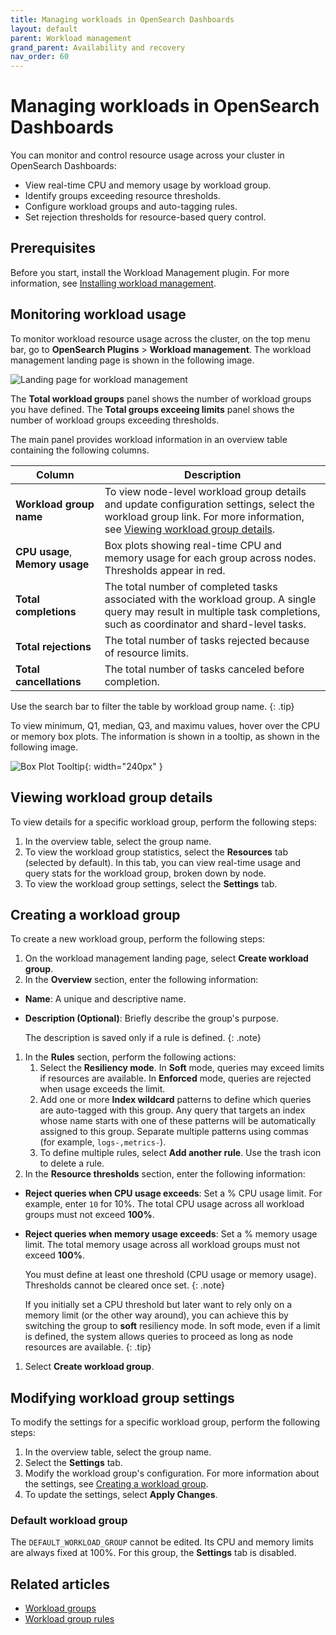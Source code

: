 ```yaml
---
title: Managing workloads in OpenSearch Dashboards
layout: default
parent: Workload management
grand_parent: Availability and recovery
nav_order: 60
---
```


# Managing workloads in OpenSearch Dashboards

You can monitor and control resource usage across your cluster in OpenSearch Dashboards:

- View real-time CPU and memory usage by workload group.
- Identify groups exceeding resource thresholds.
- Configure workload groups and auto-tagging rules.
- Set rejection thresholds for resource-based query control.

## Prerequisites

Before you start, install the Workload Management plugin. For more information, see [Installing workload management]({{site.url}}{{site.baseurl}}/tuning-your-cluster/availability-and-recovery/workload-management/wlm-feature-overview#installing-workload-management).

## Monitoring workload usage

To monitor workload resource usage across the cluster, on the top menu bar, go to **OpenSearch Plugins** > **Workload management**. The workload management landing page is shown in the following image.

![Landing page for workload management]({{site.url}}{{site.baseurl}}/images/Workload-Management/Overview.png)

The **Total workload groups** panel shows the number of workload groups you have defined. The **Total groups exceeing limits** panel shows the number of workload groups exceeding thresholds.


The main panel provides workload information in an overview table containing the following columns.

| Column                   | Description                                                                                                                                                            |
|--------------------------|------------------------------------------------------------------------------------------------------------------------------------------------------------------------|
| **Workload group name**  | To view node-level workload group details and update configuration settings, select the workload group link. For more information, see [Viewing workload group details](#viewing-workload-group-details).                                                                                                                                 |
| **CPU usage**, **Memory usage** | Box plots showing real-time CPU and memory usage for each group across nodes. Thresholds appear in red.                                                                                              |
| **Total completions**    | The total number of completed tasks associated with the workload group. A single query may result in multiple task completions, such as coordinator and shard-level tasks. |
| **Total rejections**     | The total number of tasks rejected because of resource limits.                                                                                                                                 |
| **Total cancellations**  | The total number of tasks canceled before completion.                                                                                                                                      |

Use the search bar to filter the table by workload group name.
{: .tip}

To view minimum, Q1, median, Q3, and maximu values, hover over the CPU or memory box plots. The information is shown in a tooltip, as shown in the following image.

![Box Plot Tooltip]({{site.url}}{{site.baseurl}}/images/Workload-Management/BoxplotTooltip.png){: width="240px" }

## Viewing workload group details

To view details for a specific workload group, perform the following steps:

1. In the overview table, select the group name.
1. To view the workload group statistics, select the **Resources** tab (selected by default). In this tab, you can view real-time usage and query stats for the workload group, broken down by node. 
1. To view the workload group settings, select the **Settings** tab.

## Creating a workload group

To create a new workload group, perform the following steps:

1. On the workload management landing page, select **Create workload group**.
1. In the **Overview** section, enter the following information:
  - **Name**: A unique and descriptive name.
  - **Description (Optional)**: Briefly describe the group's purpose.
      
      The description is saved only if a rule is defined.
      {: .note}
1. In the **Rules** section, perform the following actions:
    1. Select the **Resiliency mode**. In **Soft** mode, queries may exceed limits if resources are available. In **Enforced** mode, queries are rejected when usage exceeds the limit.
    1. Add one or more **Index wildcard** patterns to define which queries are auto-tagged with this group. Any query that targets an index whose name starts with one of these patterns will be automatically assigned to this group. Separate multiple patterns using commas (for example, `logs-,metrics-`).
    1. To define multiple rules, select **Add another rule**. Use the trash icon to delete a rule.
1. In the **Resource thresholds** section, enter the following information:
  - **Reject queries when CPU usage exceeds**: Set a % CPU usage limit. For example, enter `10` for 10%. The total CPU usage across all workload groups must not exceed **100%**.
  - **Reject queries when memory usage exceeds**: Set a % memory usage limit. The total memory usage across all workload groups must not exceed **100%**. 
  
    You must define at least one threshold (CPU usage or memory usage). Thresholds cannot be cleared once set. 
    {: .note}

    If you initially set a CPU threshold but later want to rely only on a memory limit (or the other way around), you can achieve this by switching the group to **soft** resiliency mode. In soft mode, even if a limit is defined, the system allows queries to proceed as long as node resources are available.
    {: .tip}
1. Select **Create workload group**.

## Modifying workload group settings

To modify the settings for a specific workload group, perform the following steps:

1. In the overview table, select the group name.
1. Select the **Settings** tab. 
1. Modify the workload group's configuration. For more information about the settings, see [Creating a workload group](#creating-a-workload-group).  
1. To update the settings, select **Apply Changes**.

### Default workload group

The `DEFAULT_WORKLOAD_GROUP` cannot be edited. Its CPU and memory limits are always fixed at 100%. For this group, the **Settings** tab is disabled.

## Related articles

- [Workload groups]({{site.url}}{{site.baseurl}}/tuning-your-cluster/availability-and-recovery/workload-management/workload-groups/)
- [Workload group rules]({{site.url}}{{site.baseurl}}/tuning-your-cluster/availability-and-recovery/workload-management/workload-group-rules/)